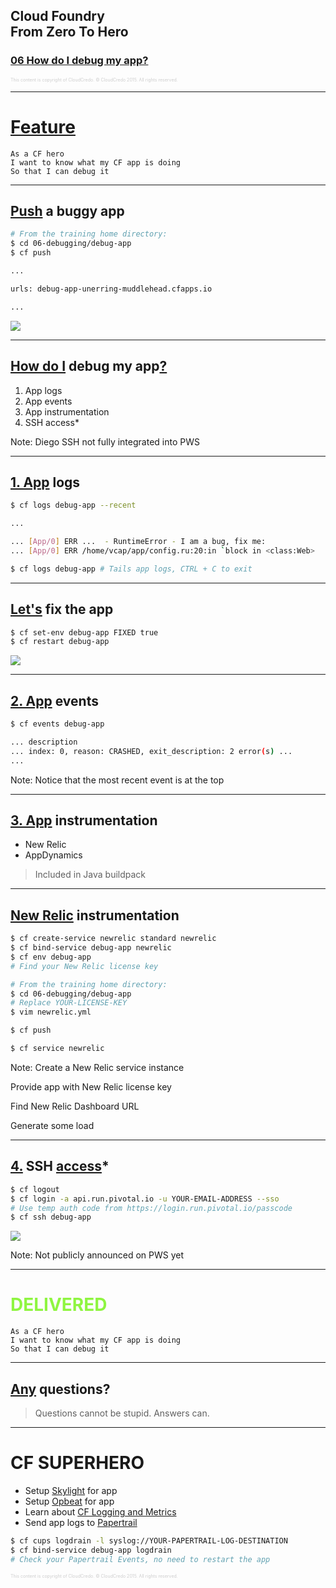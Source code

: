 ## Cloud Foundry <br />From Zero To Hero
### [06 How do I debug my app?](#/0)

<p style="font-size: 50%; opacity: 0.2;">
  This content is copyright of CloudCredo. &copy; CloudCredo 2015. All rights reserved.
</p>

---

# [Feature](#/1)

```nohighlight
As a CF hero
I want to know what my CF app is doing
So that I can debug it
```

---

## [Push](#/2) a buggy app

```bash
# From the training home directory:
$ cd 06-debugging/debug-app
$ cf push

...

urls: debug-app-unerring-muddlehead.cfapps.io

...
```

<img src="images/500-index.png" style="background:none; border:none; box-shadow:none;" />

---

## [How do I](#/3) debug my app[?](#/3)

1. App logs
1. App events
1. App instrumentation
1. SSH access*

Note:
  Diego SSH not fully integrated into PWS

---

## [1. App](#/4) logs

```bash
$ cf logs debug-app --recent

...

... [App/0] ERR ...  - RuntimeError - I am a bug, fix me:
... [App/0] ERR /home/vcap/app/config.ru:20:in `block in <class:Web>
```

```bash
$ cf logs debug-app # Tails app logs, CTRL + C to exit
```

---

## [Let's](#/5) fix the app

```bash
$ cf set-env debug-app FIXED true
$ cf restart debug-app
```

<img src="images/200-index.png" style="background:none; border:none; box-shadow:none;" />

---

## [2. App](#/6) events

```bash
$ cf events debug-app

... description
... index: 0, reason: CRASHED, exit_description: 2 error(s) ...
...
```

Note:
  Notice that the most recent event is at the top

---

## [3. App](#/7) instrumentation

* New Relic
* AppDynamics

> Included in Java buildpack

---

## [New Relic](#/8) instrumentation

```bash
$ cf create-service newrelic standard newrelic
$ cf bind-service debug-app newrelic
$ cf env debug-app
# Find your New Relic license key
```

```bash
# From the training home directory:
$ cd 06-debugging/debug-app
# Replace YOUR-LICENSE-KEY
$ vim newrelic.yml
```

```bash
$ cf push
```

```bash
$ cf service newrelic
```

Note:
  Create a New Relic service instance

  Provide app with New Relic license key

  Find New Relic Dashboard URL

  Generate some load

---

## [4.](#/9) SSH [access](#/9)*

```bash
$ cf logout
$ cf login -a api.run.pivotal.io -u YOUR-EMAIL-ADDRESS --sso
# Use temp auth code from https://login.run.pivotal.io/passcode
$ cf ssh debug-app
```

<img src="images/cf-ssh.png" style="background:none; border:none; box-shadow:none;" />

Note:
  Not publicly announced on PWS yet

---

# <span style="color: #8FF541;">DELIVERED</span>

```nohighlight
As a CF hero
I want to know what my CF app is doing
So that I can debug it
```

---

## [Any](#/11) questions?

> Questions cannot be stupid. Answers can.

---

# CF SUPERHERO

  * Setup [Skylight](https://www.skylight.io/) for app
  * Setup [Opbeat](https://opbeat.com/) for app
  * Learn about [CF Logging and Metrics](http://www.cfsummit.com/sites/cfs2015/files/pages/files/cfsummit15_king.pdf)
  * Send app logs to [Papertrail](https://papertrailapp.com/)

```bash
$ cf cups logdrain -l syslog://YOUR-PAPERTRAIL-LOG-DESTINATION
$ cf bind-service debug-app logdrain
# Check your Papertrail Events, no need to restart the app
```

<p style="font-size: 50%; opacity: 0.2;">
  This content is copyright of CloudCredo. &copy; CloudCredo 2015. All rights reserved.
</p>
